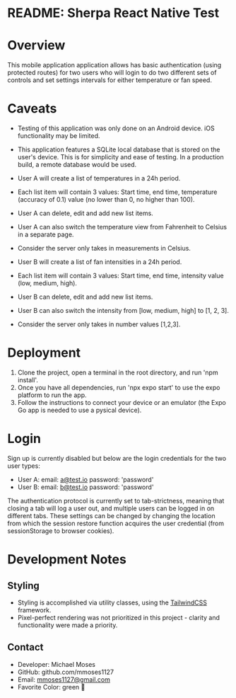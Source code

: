 # README: Sherpa React Native Test

# Overview

This mobile application application allows has basic authentication (using protected routes)
for two users who will login to do two different sets of
controls and set settings intervals for either temperature or fan speed.

# Caveats

- Testing of this application was only done on an Android device. iOS functionality may be limited.
- This application features a SQLite local database that is stored on the user's device. This is for simplicity and ease of testing. In a production build, a remote database would be used.

- User A will create a list of temperatures in a 24h period.
- Each list item will contain 3 values: Start time, end time, temperature
(accuracy of 0.1) value (no lower than 0, no higher than 100).
- User A can delete, edit and add new list items.
- User A can also switch the temperature view from Fahrenheit to Celsius in a
separate page.
- Consider the server only takes in measurements in Celsius.
- User B will create a list of fan intensities in a 24h period.
- Each list item will contain 3 values: Start time, end time, intensity value (low,
medium, high).
- User B can delete, edit and add new list items.
- User B can also switch the intensity from [low, medium, high] to [1, 2, 3].
- Consider the server only takes in number values [1,2,3].

# Deployment

1. Clone the project, open a terminal in the root directory, and run 'npm install'.
2. Once you have all dependencies, run 'npx expo start' to use the expo platform to run the app.
3. Follow the instructions to connect your device or an emulator (the Expo Go app is needed to use a pysical device).


# Login

Sign up is currently disabled but below are the login credentials for the two user types:

- User A: email: a@test.io password: 'password'
- User B: email: b@test.io password: 'password'

The authentication protocol is currently set to tab-strictness, meaning that closing a tab will log a user out, and multiple users can be logged in on different tabs. These settings can be changed by changing the location from which the session restore function acquires the user credential (from sessionStorage to browser cookies).

# Development Notes

## Styling

- Styling is accomplished via utility classes, using the [TailwindCSS](https://tailwindcss.com/) framework.
- Pixel-perfect rendering was not prioritized in this project - clarity and functionality were made a priority.

## Contact

- Developer: Michael Moses
- GitHub: github.com/mmoses1127
- Email: [mmoses1127@gmail.com](mmoses1127@gmail.com)
- Favorite Color: green :green_heart:
